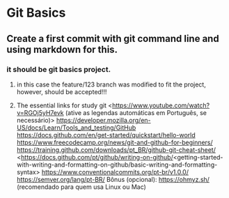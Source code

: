 # Git Basics

## Create a first commit with git command line and using markdown for this.

### it should be git basics project.

1. in this case the feature/123 branch was modified to fit the project, however, should be accepted!!! 

2. The essential links for study git
<https://www.youtube.com/watch?v=RGOj5yH7evk (ative as legendas automáticas em Português, se necessário)>
<https://developer.mozilla.org/en-US/docs/Learn/Tools_and_testing/GitHub>
<https://docs.github.com/en/get-started/quickstart/hello-world>
<https://www.freecodecamp.org/news/git-and-github-for-beginners/>
<https://training.github.com/downloads/pt_BR/github-git-cheat-sheet/>
<https://docs.github.com/pt/github/writing-on-github/<getting-started-with-writing-and-formatting-on-github/basic-writing-and-formatting-syntax>
<https://www.conventionalcommits.org/pt-br/v1.0.0/>
<https://semver.org/lang/pt-BR/>
Bônus (opcional): <https://ohmyz.sh/> (recomendado para quem usa Linux ou Mac)
